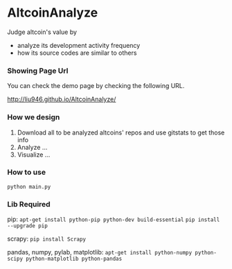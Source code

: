 AltcoinAnalyze
==============

Judge altcoin's value by
- analyze its development activity frequency
- how its source codes are similar to others

### Showing Page Url

You can check the demo page by checking the following URL.

http://liu946.github.io/AltcoinAnalyze/

### How we design
1. Download all to be analyzed altcoins' repos and use gitstats to get those info
2. Analyze ...
3. Visualize ...

### How to use
`python main.py`

### Lib Required
pip: 
`apt-get install python-pip python-dev build-essential`
`pip install --upgrade pip`

scrapy: 
`pip install Scrapy`

pandas, numpy, pylab, matplotlib: 
`apt-get install python-numpy python-scipy python-matplotlib python-pandas`
